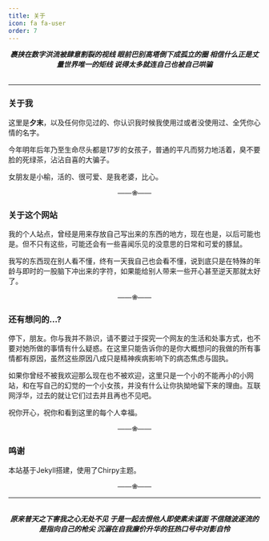 ```yaml
---
title: 关于
icon: fa fa-user
order: 7
---
```

<center>
<b><i>
裹挟在数字洪流被肆意割裂的视线
眼前巴别高塔倒下成孤立的圈
相信什么正是丈量世界唯一的矩线
说得太多就连自己也被自己哄骗
</i></b>
</center>
<br>

---
### 关于我

这里是**夕末**，以及任何你见过的、你认识我时候我使用过或者没使用过、全凭你心情的名字。

今年明年后年乃至生命尽头都是17岁的女孩子，普通的平凡而努力地活着，臭不要脸的死绿茶，沾沾自喜的大骗子。

女朋友是小榆，活的、很可爱、是我老婆，比心。

<center><font color="#666666"><b>——❀——</b></font></center>

### 关于这个网站

我的个人站点，曾经是用来存放自己写出来的东西的地方，现在也是，以后可能也是。但不只有这些，可能还会有一些喜闻乐见的没意思的日常和可爱的豚鼠。

我写的东西现在别人看不懂，终有一天我自己也会看不懂，说到底只是在特殊的年龄与即时的一股脑下冲出来的字符，如果能给别人带来一些开心甚至逆天那就太好了。

<center><font color="#666666"><b>——❀——</b></font></center>

### 还有想问的...?

停下，朋友。你与我并不熟识，请不要过于探究一个网友的生活和处事方式，也不要对她所做的事情有什么疑惑。在这里只能告诉你的是你大概想问的我做的所有事情都有原因，虽然这些原因八成只是精神疾病影响下的病态焦虑与固执。

如果你曾经不被我欢迎那么现在也不被欢迎，这里只是一个小的不能再小的小网站，和在写自己的幻觉的一个小女孩，并没有什么让你执拗地留下来的理由。互联网浮华，过去的就让它们过去并且再也不见吧。

祝你开心，祝你和看到这里的每个人幸福。

<center><font color="#666666"><b>——❀——</b></font></center>

### 鸣谢

本站基于Jekyll搭建，使用了Chirpy主题。

<center><font color="#666666"><b>——❀——</b></font></center>

----
<br>
<center>
<b><i>
原来普天之下害我之心无处不见
于是一起去恨他人即使素未谋面
不信随波逐流的是指向自己的枪尖
沉溺在自我廉价升华的狂热口号中对影自怜
</i></b>
</center>

